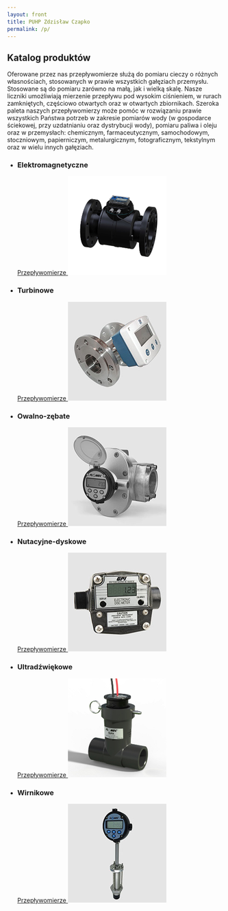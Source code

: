 ```yaml
---
layout: front
title: PUHP Zdzisław Czapko
permalink: /p/
---
```


<div id="content">
      <div class="wrapper-with-color-background full-width-background">
        <div class="content-area">
          <div class="contentheadline-wrapper">
            <div class="contentheadline">
              <h2 id="page-headline">Katalog produktów</h2>
            </div>
            <div class="portfolio-text-over">
              <p>Oferowane przez nas przepływomierze służą do pomiaru cieczy o różnych własnościach, stosowanych w prawie wszystkich gałęziach przemysłu. Stosowane są do pomiaru zarówno na małą, jak i wielką skalę. Nasze liczniki umożliwiają mierzenie przepływu pod wysokim ciśnieniem, w rurach zamkniętych, częściowo otwartych oraz w otwartych zbiornikach. Szeroka paleta naszych przepływomierzy może pomóc w rozwiązaniu prawie wszystkich Państwa potrzeb w zakresie pomiarów wody (w gospodarce ściekowej, przy uzdatnianiu oraz dystrybucji wody), pomiaru paliwa i oleju oraz w przemysłach: chemicznym, farmaceutycznym, samochodowym, stoczniowym, papierniczym, metalurgicznym, fotograficznym, tekstylnym oraz w wielu innych gałęziach.</p>
            </div>
            <ul class="portfolio-list gallery">
              <li>
<h3>Elektromagnetyczne</h3>
<div class="img-wrapper">
<a href="/p/przeplywomierze/elektromagnetyczne">
Przepływomierze
<img style="width: 230px;" src="/assets/images/katalog_produktow/przeplywomierze/elektromagnetyczne/qse.jpg">
</a>
</div>
</li>
<li>
<h3>Turbinowe</h3>
<div class="img-wrapper">
<a href="/p/przeplywomierze/turbinowe">
Przepływomierze
<img src="/assets/images/katalog_produktow/przeplywomierze_turbinowe_tlo.jpg">
</a>
</div>
</li>
<li>
<h3>Owalno-zębate</h3>
<div class="img-wrapper">
<a href="/p/przeplywomierze/owalno-zebate">
Przepływomierze
<img src="/assets/images/katalog_produktow/przeplywomierze_owalno-zebate_tlo.jpg">
</a>
</div>
</li>
<li>
<h3>Nutacyjne-dyskowe</h3>
<div class="img-wrapper">
<a href="/p/przeplywomierze/nutacyjne-dyskowe">
Przepływomierze
<img src="/assets/images/katalog_produktow/przeplywomierze_nutacyjne_dyskowe_tlo.jpg">
</a>
</div>
</li>
<li>
<h3>Ultradźwiękowe</h3>
<div class="img-wrapper">
<a href="/p/przeplywomierze/ultradzwiekowe">
Przepływomierze
<img style="width: 230px;" src="/assets/images/katalog_produktow/przeplywomierze/ultradzwiekowe/qs200-insertion.jpg">
</a>
</div>
</li>
<li>
<h3>Wirnikowe</h3>
<div class="img-wrapper">
<a href="/p/przeplywomierze/wirnikowe">
Przepływomierze
<img src="/assets/images/katalog_produktow/przeplywomierze_wirnikowe_tlo.jpg">
</a>
</div>
</li>
            </ul>
          </div>
        </div>
      </div>
    </div>